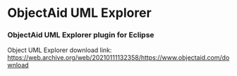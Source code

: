 # ObjectAid UML Explorer

### ObjectAid UML Explorer plugin for Eclipse

Object UML Explorer download link: https://web.archive.org/web/20210111132358/https://www.objectaid.com/download
